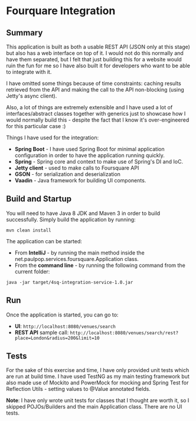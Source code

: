 Fourquare Integration
=====================

## Summary
This application is built as both a usable REST API (JSON only at this stage) but also has a web interface on top of it.
I would not do this normally and have them separated, but I felt that just building this for a website would ruin the fun
for me so I have also built it for developers who want to be able to integrate with it.

I have omitted some things because of time constraints: caching results retrieved from the API and making the call
to the API non-blocking (using Jetty's async client).

Also, a lot of things are extremely extensible and I have used a lot of interfaces/abstract classes together with generics
just to showcase how I would normally build this - despite the fact that I know it's over-engineered for this particular case :)

Things I have used for the integration:
* **Spring Boot** - I have used Spring Boot for minimal application configuration in order to have the application running quickly.
* **Spring** - Spring core and context to make use of Spring's DI and IoC.
* **Jetty client** - used to make calls to Foursquare API
* **GSON** - for serialization and deserialization
* **Vaadin** - Java framework for building UI components.

## Build and Startup
You will need to have Java 8 JDK and Maven 3 in order to build successfully.
Simply build the application by running: 
```
mvn clean install
```

The application can be started:
* From **IntelliJ** - by running the main method inside the net.paulpop.services.foursquare.Application class.
* From the **command line** - by running the following command from the current folder:
```
java -jar target/4sq-integration-service-1.0.jar
```

## Run
Once the application is started, you can go to:
* **UI**: ```http://localhost:8080/venues/search```
* **REST API** sample call: ```http://localhost:8080/venues/search/rest?place=London&radius=200&limit=10```

## Tests
For the sake of this exercise and time, I have only provided unit tests which are run at build time.
I have used TestNG as my main testing framework but also made use of Mockito and PowerMock for mocking and Spring Test
for Reflection Utils - setting values to @Value annotated fields.

**Note**: I have only wrote unit tests for classes that I thought are worth it, so I skipped POJOs/Builders and
the main Application class. There are no UI tests.
